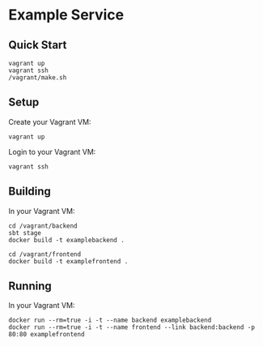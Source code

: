 # Example Service

## Quick Start

    vagrant up
    vagrant ssh
    /vagrant/make.sh

## Setup
Create your Vagrant VM:

    vagrant up

Login to your Vagrant VM:

    vagrant ssh

## Building
In your Vagrant VM:

    cd /vagrant/backend
    sbt stage
    docker build -t examplebackend .

    cd /vagrant/frontend
    docker build -t examplefrontend .

## Running
In your Vagrant VM:

    docker run --rm=true -i -t --name backend examplebackend
    docker run --rm=true -i -t --name frontend --link backend:backend -p 80:80 examplefrontend
